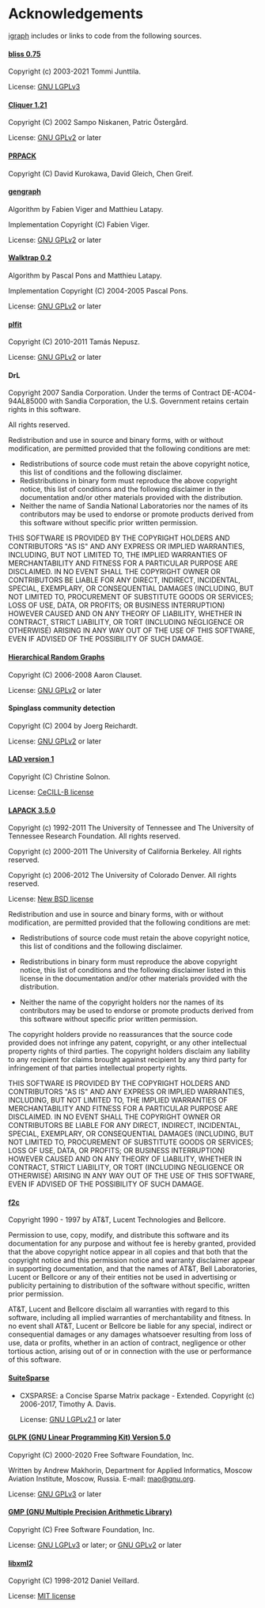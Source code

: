 # Acknowledgements

[igraph](https://igraph.org) includes or links to code from the following sources.


#### [bliss 0.75](https://users.aalto.fi/~tjunttil/bliss/)

Copyright (c) 2003-2021 Tommi Junttila.

License: [GNU LGPLv3][lgpl3]


#### [Cliquer 1.21](https://users.aalto.fi/~pat/cliquer.html)

Copyright (C) 2002 Sampo Niskanen, Patric Östergård.

License: [GNU GPLv2][gpl2] or later


#### [PRPACK](https://github.com/dgleich/prpack)

Copyright (C) David Kurokawa, David Gleich, Chen Greif.


#### [gengraph](https://www-complexnetworks.lip6.fr/~latapy/FV/generation.html)

Algorithm by Fabien Viger and Matthieu Latapy.

Implementation Copyright (C) Fabien Viger.

License: [GNU GPLv2][gpl2] or later


#### [Walktrap 0.2](https://www-complexnetworks.lip6.fr/~latapy/PP/walktrap.html)

Algorithm by Pascal Pons and Matthieu Latapy.

Implementation Copyright (C) 2004-2005 Pascal Pons.

License: [GNU GPLv2][gpl2] or later


#### [plfit](https://github.com/ntamas/plfit)

Copyright (C) 2010-2011 Tamás Nepusz.

License: [GNU GPLv2][gpl2] or later

#### DrL

Copyright 2007 Sandia Corporation. Under the terms of Contract
DE-AC04-94AL85000 with Sandia Corporation, the U.S. Government retains
certain rights in this software.

All rights reserved.

Redistribution and use in source and binary forms, with or without
modification, are permitted provided that the following conditions are
met:

  * Redistributions of source code must retain the above copyright
notice, this list of conditions and the following disclaimer.
  * Redistributions in binary form must reproduce the above copyright
notice, this list of conditions and the following disclaimer in the
documentation and/or other materials provided with the distribution.
  * Neither the name of Sandia National Laboratories nor the names of
its contributors may be used to endorse or promote products derived from
this software without specific prior written permission.

THIS SOFTWARE IS PROVIDED BY THE COPYRIGHT HOLDERS AND CONTRIBUTORS
"AS IS" AND ANY EXPRESS OR IMPLIED WARRANTIES, INCLUDING, BUT NOT
LIMITED TO, THE IMPLIED WARRANTIES OF MERCHANTABILITY AND FITNESS FOR
A PARTICULAR PURPOSE ARE DISCLAIMED. IN NO EVENT SHALL THE COPYRIGHT
OWNER OR CONTRIBUTORS BE LIABLE FOR ANY DIRECT, INDIRECT, INCIDENTAL,
SPECIAL, EXEMPLARY, OR CONSEQUENTIAL DAMAGES (INCLUDING, BUT NOT LIMITED
TO, PROCUREMENT OF SUBSTITUTE GOODS OR SERVICES; LOSS OF USE, DATA, OR
PROFITS; OR BUSINESS INTERRUPTION) HOWEVER CAUSED AND ON ANY THEORY OF
LIABILITY, WHETHER IN CONTRACT, STRICT LIABILITY, OR TORT (INCLUDING
NEGLIGENCE OR OTHERWISE) ARISING IN ANY WAY OUT OF THE USE OF THIS
SOFTWARE, EVEN IF ADVISED OF THE POSSIBILITY OF SUCH DAMAGE.


#### [Hierarchical Random Graphs](http://tuvalu.santafe.edu/~aaronc/hierarchy/)

Copyright (C) 2006-2008 Aaron Clauset.

License: [GNU GPLv2][gpl2] or later


#### Spinglass community detection

Copyright (C) 2004 by Joerg Reichardt.

License: [GNU GPLv2][gpl2] or later


#### [LAD version 1](http://liris.cnrs.fr/csolnon/LAD.html)

Copyright (C) Christine Solnon.

License: [CeCILL-B license](https://cecill.info/licences.en.html)


#### [LAPACK 3.5.0](http://www.netlib.org/lapack/)

Copyright (c) 1992-2011 The University of Tennessee and The University of Tennessee Research Foundation.  All rights reserved.

Copyright (c) 2000-2011 The University of California Berkeley. All rights reserved.

Copyright (c) 2006-2012 The University of Colorado Denver.  All rights reserved.

License: [New BSD license](http://www.netlib.org/lapack/LICENSE.txt)

Redistribution and use in source and binary forms, with or without
modification, are permitted provided that the following conditions are
met:

- Redistributions of source code must retain the above copyright
  notice, this list of conditions and the following disclaimer.

- Redistributions in binary form must reproduce the above copyright
  notice, this list of conditions and the following disclaimer listed
  in this license in the documentation and/or other materials
  provided with the distribution.

- Neither the name of the copyright holders nor the names of its
  contributors may be used to endorse or promote products derived from
  this software without specific prior written permission.

The copyright holders provide no reassurances that the source code
provided does not infringe any patent, copyright, or any other
intellectual property rights of third parties.  The copyright holders
disclaim any liability to any recipient for claims brought against
recipient by any third party for infringement of that parties
intellectual property rights.

THIS SOFTWARE IS PROVIDED BY THE COPYRIGHT HOLDERS AND CONTRIBUTORS
"AS IS" AND ANY EXPRESS OR IMPLIED WARRANTIES, INCLUDING, BUT NOT
LIMITED TO, THE IMPLIED WARRANTIES OF MERCHANTABILITY AND FITNESS FOR
A PARTICULAR PURPOSE ARE DISCLAIMED. IN NO EVENT SHALL THE COPYRIGHT
OWNER OR CONTRIBUTORS BE LIABLE FOR ANY DIRECT, INDIRECT, INCIDENTAL,
SPECIAL, EXEMPLARY, OR CONSEQUENTIAL DAMAGES (INCLUDING, BUT NOT
LIMITED TO, PROCUREMENT OF SUBSTITUTE GOODS OR SERVICES; LOSS OF USE,
DATA, OR PROFITS; OR BUSINESS INTERRUPTION) HOWEVER CAUSED AND ON ANY
THEORY OF LIABILITY, WHETHER IN CONTRACT, STRICT LIABILITY, OR TORT
(INCLUDING NEGLIGENCE OR OTHERWISE) ARISING IN ANY WAY OUT OF THE USE
OF THIS SOFTWARE, EVEN IF ADVISED OF THE POSSIBILITY OF SUCH DAMAGE.


#### [f2c](http://www.netlib.org/f2c/)

Copyright 1990 - 1997 by AT&T, Lucent Technologies and Bellcore.

Permission to use, copy, modify, and distribute this software
and its documentation for any purpose and without fee is hereby
granted, provided that the above copyright notice appear in all
copies and that both that the copyright notice and this
permission notice and warranty disclaimer appear in supporting
documentation, and that the names of AT&T, Bell Laboratories,
Lucent or Bellcore or any of their entities not be used in
advertising or publicity pertaining to distribution of the
software without specific, written prior permission.

AT&T, Lucent and Bellcore disclaim all warranties with regard to
this software, including all implied warranties of
merchantability and fitness.  In no event shall AT&T, Lucent or
Bellcore be liable for any special, indirect or consequential
damages or any damages whatsoever resulting from loss of use,
data or profits, whether in an action of contract, negligence or
other tortious action, arising out of or in connection with the
use or performance of this software.


#### [SuiteSparse](http://www.suitesparse.com)

 * CXSPARSE: a Concise Sparse Matrix package - Extended. Copyright (c) 2006-2017, Timothy A. Davis.

   License: [GNU LGPLv2.1][lgpl2] or later


#### [GLPK (GNU Linear Programming Kit) Version 5.0](https://www.gnu.org/software/glpk/)

Copyright (C) 2000-2020 Free Software Foundation, Inc.

Written by Andrew Makhorin, Department for Applied Informatics,
Moscow Aviation Institute, Moscow, Russia. E-mail: <mao@gnu.org>.

License: [GNU GPLv3][gpl3] or later


#### [GMP (GNU Multiple Precision Arithmetic Library)](https://gmplib.org/)

Copyright (C) Free Software Foundation, Inc.

License: [GNU LGPLv3][lgpl3] or later; or [GNU GPLv2][gpl2] or later


#### [libxml2](http://xmlsoft.org/)

Copyright (C) 1998-2012 Daniel Veillard.

License: [MIT license][mit]


 [mit]:   https://opensource.org/licenses/mit-license.html
 [gpl2]:  https://www.gnu.org/licenses/gpl-2.0.html
 [lgpl2]: https://www.gnu.org/licenses/lgpl-2.1.html
 [gpl3]:  https://www.gnu.org/licenses/gpl-3.0.html
 [lgpl3]: https://www.gnu.org/licenses/lgpl-3.0.html
